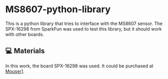 # MS8607-python-library
This is a python library that tries to interface with the MS8607 sensor. The SPX-16298 from SparkFun was used to test this library, but it should work with other boards.

## 💻 Materials
In this work, the board SPX-16298 was used. It could be purchased at [Mouser](https://www.mouser.es/ProductDetail/SparkFun/SPX-16298?qs=OlC7AqGiEDn97Tym7U9c%2FA%3D%3D)].

